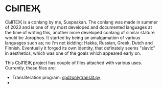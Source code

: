 # СЫПЕҖ

СЫПЕҖ is a conlang by me, Suspeakan. The conlang was made in summer of 2023 and is one of my most developed and documented languages at the time of writing this, another more developed conlang of similar stature would be Jorophos. It started by being an amalgamation of various languages such as; no I'm not kidding: Hakka, Russian, Greek, Dutch and Finnish. Eventually it forged its own identity, that definately seems "slavic" in aesthetics, which was one of the goals which appeared early on.

This СЫПЕҖ project has couple of files attached with various uses. Currently, these files are:

- Transliteration program: [spdzonlytranslit.py](https://github.com/Suspeakan/spdz/blob/d9d4347fe721d55ba2809e51b37356ffbb801f4e/spdzonlytranslit.py)
-
